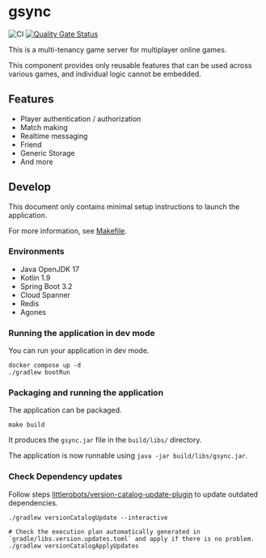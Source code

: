 # gsync

![CI](https://github.com/averak/gsync/workflows/CI/badge.svg)
[![Quality Gate Status](https://sonarcloud.io/api/project_badges/measure?project=averak_gsync&metric=alert_status)](https://sonarcloud.io/summary/new_code?id=averak_gsync)

This is a multi-tenancy game server for multiplayer online games.

This component provides only reusable features that can be used across various games, and individual logic cannot be embedded.

## Features

* Player authentication / authorization
* Match making
* Realtime messaging
* Friend
* Generic Storage
* And more

## Develop

This document only contains minimal setup instructions to launch the application.

For more information, see [Makefile](./Makefile).

### Environments

* Java OpenJDK 17
* Kotlin 1.9
* Spring Boot 3.2
* Cloud Spanner
* Redis
* Agones

### Running the application in dev mode

You can run your application in dev mode.

```shell
docker compose up -d
./gradlew bootRun
```

### Packaging and running the application

The application can be packaged.

```shell
make build
```

It produces the `gsync.jar` file in the `build/libs/` directory.

The application is now runnable using `java -jar build/libs/gsync.jar`.

### Check Dependency updates

Follow steps [littlerobots/version-catalog-update-plugin](https://github.com/littlerobots/version-catalog-update-plugin?tab=readme-ov-file#interactive-mode) to update outdated dependencies.

```shell
./gradlew versionCatalogUpdate --interactive

# Check the execution plan automatically generated in `gradle/libs.version.updates.toml` and apply if there is no problem.
./gradlew versionCatalogApplyUpdates
```
